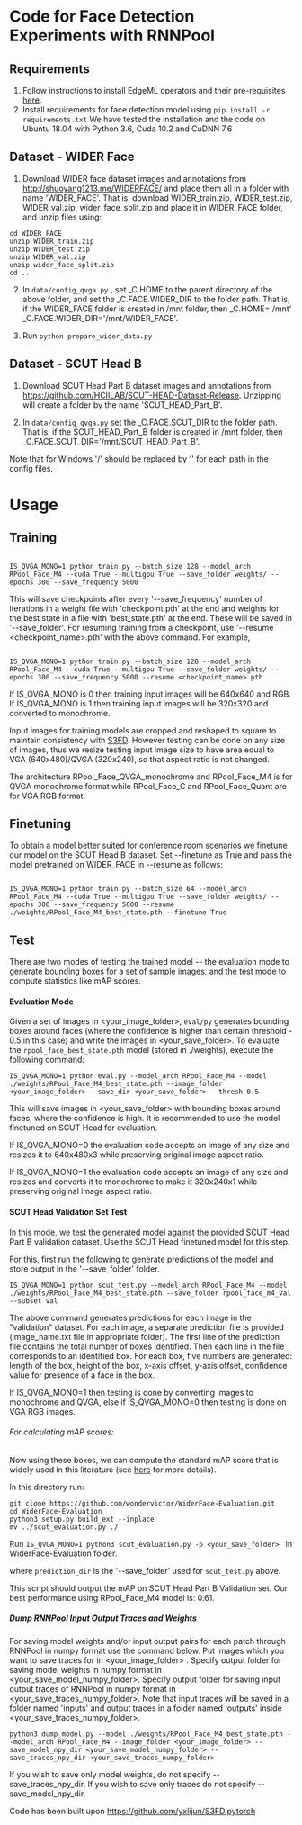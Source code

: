 # Code for Face Detection Experiments with RNNPool
## Requirements
1. Follow instructions to install EdgeML operators and their pre-requisites [here](https://github.com/microsoft/EdgeML/blob/master/pytorch/README.md).
2. Install requirements for face detection model using
``` pip install -r requirements.txt ``` 
We have tested the installation and the code on Ubuntu 18.04 with Python 3.6, Cuda 10.2 and CuDNN 7.6

## Dataset - WIDER Face
1. Download WIDER face dataset images and annotations from http://shuoyang1213.me/WIDERFACE/ and place them all in a folder with name 'WIDER_FACE'. That is, download WIDER_train.zip, WIDER_test.zip, WIDER_val.zip, wider_face_split.zip and place it in WIDER_FACE folder, and unzip files using: 

```shell
cd WIDER_FACE
unzip WIDER_train.zip
unzip WIDER_test.zip
unzip WIDER_val.zip
unzip wider_face_split.zip
cd ..

```

2. In `data/config_qvga.py` , set _C.HOME to the parent directory of the above folder, and set the _C.FACE.WIDER_DIR to the folder path. 
That is, if the WIDER_FACE folder is created in /mnt folder, then _C.HOME='/mnt'
_C.FACE.WIDER_DIR='/mnt/WIDER_FACE'.

3. Run
``` python prepare_wider_data.py ```

## Dataset - SCUT Head B
1. Download SCUT Head Part B dataset images and annotations from https://github.com/HCIILAB/SCUT-HEAD-Dataset-Release. Unzipping will create a folder by the name 'SCUT_HEAD_Part_B'.

2. In `data/config_qvga.py` set the _C.FACE.SCUT_DIR to the folder path. 
That is, if the SCUT_HEAD_Part_B folder is created in /mnt folder, then _C.FACE.SCUT_DIR='/mnt/SCUT_HEAD_Part_B'.

Note that for Windows '/' should be replaced by '\' for each path in the config files.

# Usage

## Training

```shell

IS_QVGA_MONO=1 python train.py --batch_size 128 --model_arch RPool_Face_M4 --cuda True --multigpu True --save_folder weights/ --epochs 300 --save_frequency 5000 

```
This will save checkpoints after every '--save_frequency' number of iterations in a weight file with 'checkpoint.pth' at the end and weights for the best state in a file with 'best_state.pth' at the end. These will be saved in '--save_folder'. For resuming training from a checkpoint, use '--resume <checkpoint_name>.pth' with the above command. For example, 


```shell

IS_QVGA_MONO=1 python train.py --batch_size 128 --model_arch RPool_Face_M4 --cuda True --multigpu True --save_folder weights/ --epochs 300 --save_frequency 5000 --resume <checkpoint_name>.pth

```

If IS_QVGA_MONO is 0 then training input images will be 640x640 and RGB. 
If IS_QVGA_MONO is 1 then training input images will be 320x320 and converted to monochrome. 

Input images for training models are cropped and reshaped to square to maintain consistency with [S3FD](https://arxiv.org/abs/1708.05237). However testing can be done on any size of images, thus we resize testing input image size to have area equal to VGA (640x480)/QVGA (320x240), so that aspect ratio is not changed.

The architecture RPool_Face_QVGA_monochrome and RPool_Face_M4 is for QVGA monochrome format while RPool_Face_C and RPool_Face_Quant are for VGA RGB format.

## Finetuning

To obtain a model better suited for conference room scenarios we finetune our model on the SCUT Head B dataset. Set --finetune as True and pass the model pretrained on WIDER_FACE in --resume as follows:

```shell

IS_QVGA_MONO=1 python train.py --batch_size 64 --model_arch RPool_Face_M4 --cuda True --multigpu True --save_folder weights/ --epochs 300 --save_frequency 5000 --resume ./weights/RPool_Face_M4_best_state.pth --finetune True

```


## Test
There are two modes of testing the trained model -- the evaluation mode to generate bounding boxes for a set of sample images, and the test mode to compute statistics like mAP scores.

#### Evaluation Mode

Given a set of images in <your_image_folder>, `eval/py` generates bounding boxes around faces (where the confidence is higher than certain threshold - 0.5 in this case) and write the images in <your_save_folder>. To evaluate the `rpool_face_best_state.pth` model (stored in ./weights), execute the following command: 

```shell
IS_QVGA_MONO=1 python eval.py --model_arch RPool_Face_M4 --model ./weights/RPool_Face_M4_best_state.pth --image_folder <your_image_folder> --save_dir <your_save_folder> --thresh 0.5
```

This will save images in <your_save_folder> with bounding boxes around faces, where the confidence is high. It is recommended to use the model finetuned on SCUT Head for evaluation.

If IS_QVGA_MONO=0 the evaluation code accepts an image of any size and resizes it to 640x480x3 while preserving original image aspect ratio.

If IS_QVGA_MONO=1 the evaluation code accepts an image of any size and resizes and converts it to monochrome to make it 320x240x1 while preserving original image aspect ratio.

#### SCUT Head Validation Set Test
In this mode, we test the generated model against the provided SCUT Head Part B validation dataset. Use the SCUT Head finetuned model for this step.

For this, first run the following to generate predictions of the model and store output in the '--save_folder' folder. 

```shell
IS_QVGA_MONO=1 python scut_test.py --model_arch RPool_Face_M4 --model ./weights/RPool_Face_M4_best_state.pth --save_folder rpool_face_m4_val --subset val
```

The above command generates predictions for each image in the "validation" dataset. For each image, a separate prediction file is provided (image_name.txt file in appropriate folder). The first line of the prediction file contains the total number of boxes identified. 
Then each line in the file corresponds to an identified box. For each box, five numbers are generated: length of the box, height of the box, x-axis offset, y-axis offset, confidence value for presence of a face in the box. 

If IS_QVGA_MONO=1 then testing is done by converting images to monochrome and QVGA, else if IS_QVGA_MONO=0 then testing is done on VGA RGB images.

###### For calculating mAP scores:
Now using these boxes, we can compute the standard mAP score that is widely used in this literature (see [here](https://medium.com/@jonathan_hui/map-mean-average-precision-for-object-detection-45c121a31173) for more details).

In this directory run:
``` 
git clone https://github.com/wondervictor/WiderFace-Evaluation.git
cd WiderFace-Evaluation 
python3 setup.py build_ext --inplace
mv ../scut_evaluation.py ./
```

Run ```IS_QVGA_MONO=1 python3 scut_evaluation.py -p <your_save_folder> ``` in WiderFace-Evaluation folder.

where `prediction_dir` is the '--save_folder' used for `scut_test.py` above. 

This script should output the mAP on SCUT Head Part B Validation set. Our best performance using RPool_Face_M4 model is: 0.61.


##### Dump RNNPool Input Output Traces and Weights

For saving model weights and/or input output pairs for each patch through RNNPool in numpy format use the command below. Put images which you want to save traces for in <your_image_folder> . Specify output folder for saving model weights in numpy format in <your_save_model_numpy_folder>. Specify output folder for saving input output traces of RNNPool in numpy format in <your_save_traces_numpy_folder>. Note that input traces will be saved in a folder named 'inputs' and output traces in a folder named 'outputs' inside <your_save_traces_numpy_folder>.

```shell
python3 dump_model.py --model ./weights/RPool_Face_M4_best_state.pth --model_arch RPool_Face_M4 --image_folder <your_image_folder> --save_model_npy_dir <your_save_model_numpy_folder> --save_traces_npy_dir <your_save_traces_numpy_folder>
```
If you wish to save only model weights, do not specify --save_traces_npy_dir. If you wish to save only traces do not specify --save_model_npy_dir.

Code has been built upon https://github.com/yxlijun/S3FD.pytorch